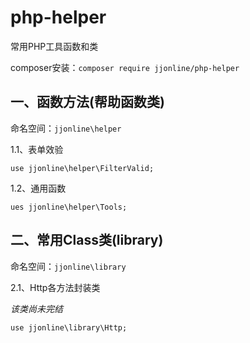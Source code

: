 # php-helper

常用PHP工具函数和类

composer安装：`composer require jjonline/php-helper`

## 一、函数方法(帮助函数类)

命名空间：`jjonline\helper`

1.1、表单效验

`use jjonline\helper\FilterValid;`

1.2、通用函数

`ues jjonline\helper\Tools;`

## 二、常用Class类(library)

命名空间：`jjonline\library`

2.1、Http各方法封装类

*该类尚未完结*

`use jjonline\library\Http;`